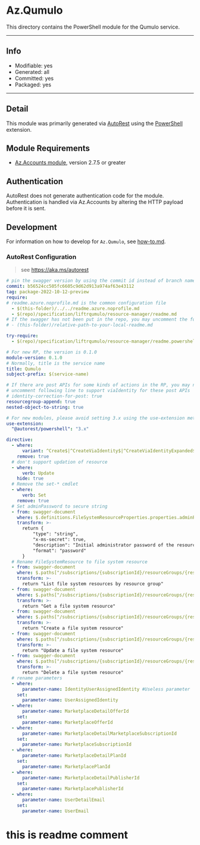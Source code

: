 <!-- region Generated -->
# Az.Qumulo
This directory contains the PowerShell module for the Qumulo service.

---
## Info
- Modifiable: yes
- Generated: all
- Committed: yes
- Packaged: yes

---
## Detail
This module was primarily generated via [AutoRest](https://github.com/Azure/autorest) using the [PowerShell](https://github.com/Azure/autorest.powershell) extension.

## Module Requirements
- [Az.Accounts module](https://www.powershellgallery.com/packages/Az.Accounts/), version 2.7.5 or greater

## Authentication
AutoRest does not generate authentication code for the module. Authentication is handled via Az.Accounts by altering the HTTP payload before it is sent.

## Development
For information on how to develop for `Az.Qumulo`, see [how-to.md](how-to.md).
<!-- endregion -->

### AutoRest Configuration
> see https://aka.ms/autorest

```yaml
# pin the swagger version by using the commit id instead of branch name
commit: b56524cc505fc6605c9d62d913a974af63e43112
tag: package-2022-10-12-preview
require:
# readme.azure.noprofile.md is the common configuration file
  - $(this-folder)/../../readme.azure.noprofile.md
  - $(repo)/specification/liftrqumulo/resource-manager/readme.md
# If the swagger has not been put in the repo, you may uncomment the following line and refer to it locally
# - (this-folder)/relative-path-to-your-local-readme.md

try-require: 
  - $(repo)/specification/liftrqumulo/resource-manager/readme.powershell.md

# For new RP, the version is 0.1.0
module-version: 0.1.0
# Normally, title is the service name
title: Qumulo
subject-prefix: $(service-name)

# If there are post APIs for some kinds of actions in the RP, you may need to 
# uncomment following line to support viaIdentity for these post APIs
# identity-correction-for-post: true
resourcegroup-append: true
nested-object-to-string: true

# For new modules, please avoid setting 3.x using the use-extension method and instead, use 4.x as the default option
use-extension:
  "@autorest/powershell": "3.x"

directive:
  - where:
      variant: ^Create$|^CreateViaIdentity$|^CreateViaIdentityExpanded$|^Update$|^UpdateViaIdentity$
    remove: true
  # don't support updation of resource
  - where:
      verb: Update
    hide: true
  # Remove the set-* cmdlet
  - where:
      verb: Set
    remove: true
  # Set adminPassword to secure string
  - from: swagger-document 
    where: $.definitions.FileSystemResourceProperties.properties.adminPassword
    transform: >-
      return {
          "type": "string",
          "x-ms-secret": true,
          "description": "Initial administrator password of the resource",
          "format": "password"
      }
  # Rename FileSystemResource to file system resource 
  - from: swagger-document 
    where: $.paths["/subscriptions/{subscriptionId}/resourceGroups/{resourceGroupName}/providers/Qumulo.Storage/fileSystems"].get.description
    transform: >-
      return "List file system resources by resource group"
  - from: swagger-document 
    where: $.paths["/subscriptions/{subscriptionId}/resourceGroups/{resourceGroupName}/providers/Qumulo.Storage/fileSystems/{fileSystemName}"].get.description
    transform: >-
      return "Get a file system resource"
  - from: swagger-document 
    where: $.paths["/subscriptions/{subscriptionId}/resourceGroups/{resourceGroupName}/providers/Qumulo.Storage/fileSystems/{fileSystemName}"].put.description
    transform: >-
      return "Create a file system resource"
  - from: swagger-document 
    where: $.paths["/subscriptions/{subscriptionId}/resourceGroups/{resourceGroupName}/providers/Qumulo.Storage/fileSystems/{fileSystemName}"].patch.description
    transform: >-
      return "Update a file system resource"
  - from: swagger-document 
    where: $.paths["/subscriptions/{subscriptionId}/resourceGroups/{resourceGroupName}/providers/Qumulo.Storage/fileSystems/{fileSystemName}"].delete.description
    transform: >-
      return "Delete a file system resource"
  # rename parameters
  - where:
      parameter-name: IdentityUserAssignedIdentity #Useless parameter
    set:
      parameter-name: UserAssignedIdentity
  - where:
      parameter-name: MarketplaceDetailOfferId
    set:
      parameter-name: MarketplaceOfferId
  - where:
      parameter-name: MarketplaceDetailMarketplaceSubscriptionId
    set:
      parameter-name: MarketplaceSubscriptionId
  - where:
      parameter-name: MarketplaceDetailPlanId
    set:
      parameter-name: MarketplacePlanId
  - where:
      parameter-name: MarketplaceDetailPublisherId
    set:
      parameter-name: MarketplacePublisherId
  - where:
      parameter-name: UserDetailEmail
    set:
      parameter-name: UserEmail
```

# this is readme comment
